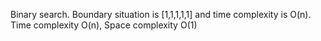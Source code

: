 Binary search. Boundary situation is [1,1,1,1,1] and time complexity is O(n).  
Time complexity O(n), Space complexity O(1)